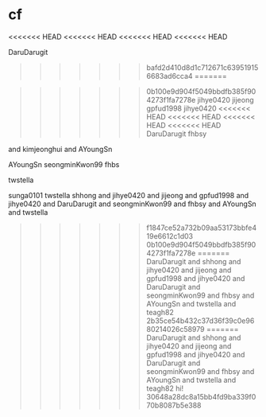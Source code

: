 # cf
<<<<<<< HEAD
<<<<<<< HEAD
<<<<<<< HEAD
<<<<<<< HEAD

DaruDarugit
>>>>>>> bafd2d410d8d1c712671c639519156683ad6cca4
=======

>>>>>>> 0b100e9d904f5049bbdfb385f904273f1fa7278e
jihye0420
jijeong
gpfud1998
jihye0420
<<<<<<< HEAD
<<<<<<< HEAD
<<<<<<< HEAD
<<<<<<< HEAD
DaruDarugit
fhbsy

and kimjeonghui
and AYoungSn

 AYoungSn
seongminKwon99
fhbs


twstella

sunga0101
twstella
shhong and jihye0420 and jijeong and gpfud1998 and jihye0420 and DaruDarugit and seongminKwon99 and fhbsy and AYoungSn and twstella
>>>>>>> f1847ce52a732b09aa53173bbfe419e6612c1d03
>>>>>>> 0b100e9d904f5049bbdfb385f904273f1fa7278e
=======
DaruDarugit and shhong and jihye0420 and jijeong and gpfud1998 and jihye0420 and DaruDarugit and seongminKwon99 and fhbsy and AYoungSn and twstella and teagh82
>>>>>>> 2b35ce54b432c37d36f39c0e9680214026c58979
=======
DaruDarugit and shhong and jihye0420 and jijeong and gpfud1998 and jihye0420 and DaruDarugit and seongminKwon99 and fhbsy and AYoungSn and twstella and teagh82
hi!
>>>>>>> 30648a28dc8a15bb4fd9ba339f070b8087b5e388
